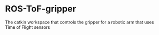 # ROS-ToF-gripper
The catkin workspace that controls the gripper for a robotic arm that uses Time of Flight sensors
